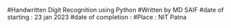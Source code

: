 #Handwritten Digit Recognition using Python
#Written by MD SAIF
#date of starting : 23 jan 2023
#date of completion : 
#Place : NIT Patna
